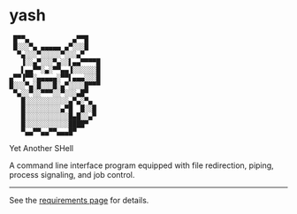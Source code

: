# yash

```
 █▀▀▄           ▄▀▀█
 █░░░▀▄ ▄▄▄▄▄ ▄▀░░░█
  ▀▄░░░▀░░░░░▀░░░▄▀
   ▐░░▄▀░░░▀▄░░▌▄▄▀▀▀▀█
   ▌▄▄▀▀░▄░▀▀▄▄▐░░░░░░█
▄▀▀▐▀▀░▄▄▄▄▄░▀▀▌▄▄▄░░░█
█░░░▀▄░█░░░█░▄▀░░░░█▀▀▀
 ▀▄░░▀░░▀▀▀░░▀░░░▄█▀
   █░░░░░░░░░░░▄▀▄░▀▄
   █░░░░░░░░░▄▀█  █░░█
   █░░░░░░░░░░░█▄█░░▄▀
   █░░░░░░░░░░░████▀
   ▀▄▄▀▀▄▄▀▀▄▄▄█▀
```

Yet Another SHell

A command line interface program equipped with file redirection, piping, process signaling, and job control.

---

See the [requirements page](requirements.pdf) for details.
